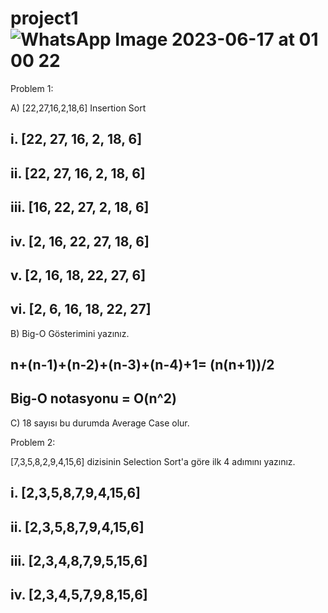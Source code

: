 # project1![WhatsApp Image 2023-06-17 at 01 00 22](https://github.com/muratoztin/project1/assets/111575893/68b7a179-fb7d-4eb3-ab4c-a1171cd34005)
Problem 1:

A)	[22,27,16,2,18,6]  Insertion Sort

##	i.	[22, 27, 16, 2, 18, 6] 
##	ii.	[22, 27, 16, 2, 18, 6] 
##	iii.	[16, 22, 27, 2, 18, 6] 
##	iv.	[2, 16, 22, 27, 18, 6] 
##	v.	[2, 16, 18, 22, 27, 6] 
##	vi.	[2, 6, 16, 18, 22, 27] 

B)	Big-O Gösterimini yazınız.

##  n+(n-1)+(n-2)+(n-3)+(n-4)+1= (n(n+1))/2	
##  Big-O notasyonu = O(n^2)
C)	18 sayısı bu durumda Average Case olur.



Problem 2:

[7,3,5,8,2,9,4,15,6] dizisinin Selection Sort'a göre ilk 4 adımını yazınız.

##	i.	[2,3,5,8,7,9,4,15,6]
##	ii.	[2,3,5,8,7,9,4,15,6]
##	iii.	[2,3,4,8,7,9,5,15,6]
##	iv.	[2,3,4,5,7,9,8,15,6]


